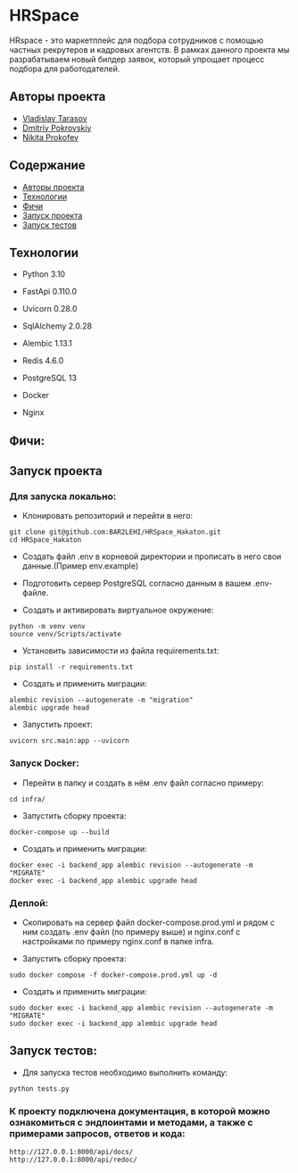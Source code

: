 # HRSpace

HRspace - это маркетплейс для подбора сотрудников с помощью частных рекрутеров и кадровых агентств. В рамках данного проекта мы разрабатываем новый билдер заявок, который упрощает процесс подбора для работодателей.

## Авторы проекта

- [Vladislav Tarasov](https://github.com/BAR2LEHI)
- [Dmitriy Pokrovskiy](https://github.com/mityay36)
- [Nikita Prokofev](https://github.com/lordrie)

## Содержание
- [Авторы проекта](#авторы-проекта)
- [Технологии](#технологии)
- [Фичи](#Фичи)
- [Запуск проекта](#запуск-проекта)
- [Запуск тестов](#запус-тестов)

## Технологии
- Python 3.10
- FastApi 0.110.0
- Uvicorn 0.28.0
- SqlAlchemy 2.0.28
- Alembic 1.13.1
- Redis 4.6.0

- PostgreSQL 13
- Docker
- Nginx

## Фичи:



## Запуск проекта

### Для запуска локально:

- Клонировать репозиторий и перейти в него:
```
git clone git@github.com:BAR2LEHI/HRSpace_Hakaton.git
cd HRSpace_Hakaton

```
- Создать файл .env в корневой директории и прописать в него свои данные.(Пример env.example)

- Подготовить сервер PostgreSQL согласно данным в вашем .env-файле.

- Cоздать и активировать виртуальное окружение:
```
python -m venv venv
source venv/Scripts/activate
```
- Установить зависимости из файла requirements.txt:
```
pip install -r requirements.txt
```
- Создать и применить миграции:
```
alembic revision --autogenerate -m "migration"
alembic upgrade head
```
- Запустить проект:
```
uvicorn src.main:app --uvicorn
```

### Запуск Docker:
- Перейти в папку и создать в нём .env файл согласно примеру:
```
cd infra/
```
- Запустить сборку  проекта:
```
docker-compose up --build
```
- Создать и применить миграции:
```
docker exec -i backend_app alembic revision --autogenerate -m "MIGRATE"
docker exec -i backend_app alembic upgrade head
```
### Деплой:

- Скопировать на сервер файл docker-compose.prod.yml и рядом с ним создать .env файл (по примеру выше) и nginx.conf с настройками по примеру nginx.conf в папке infra.

- Запустить сборку  проекта:
```
sudo docker compose -f docker-compose.prod.yml up -d
```
- Создать и применить миграции:
```
sudo docker exec -i backend_app alembic revision --autogenerate -m "MIGRATE"
sudo docker exec -i backend_app alembic upgrade head
```

## Запуск тестов:
- Для запуска тестов необходимо выполнить команду:
```
python tests.py
```
### К проекту подключена документация, в которой можно ознакомиться с эндпоинтами и методами, а также с примерами запросов, ответов и кода:
```
http://127.0.0.1:8000/api/docs/
http://127.0.0.1:8000/api/redoc/
```